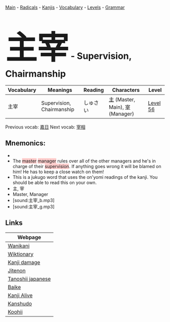 <style> bigfont {font-size: 100px}</style>
[Main](../README.md) -
[Radicals](../radicals.md) -
[Kanjis](../kanjis.md) -
[Vocabulary](../vocabulary.md) -
[Levels](../levels.md) -
[Grammar](../grammar.md)
# <bigfont> 主宰</bigfont> - Supervision, Chairmanship 

| Vocabulary | Meanings | Reading | Characters | Level |
| --- | --- | --- | --- | --- |
| 主宰 | Supervision, Chairmanship | しゅさい |  [主](../kanjis/主.md) (Master, Main), [宰](../kanjis/宰.md) (Manager) | [Level 56](../levels/wk_level56.md) |

Previous vocab: [嘉日](嘉日.md) Next vocab: [宰相](宰相.md) 

## Mnemonics:

* 
* The <span style="background-color:#ffcccb"> master</span> <span style="background-color:#ffcccb"> manager</span> rules over all of the other managers and he's in charge of their <span style="background-color:#ffcccb"> supervision</span>. If anything goes wrong it will be blamed on him! He has to keep a close watch on them!
* This is a jukugo word that uses the on'yomi readings of the kanji. You should be able to read this on your own.
* 主, 宰
* Master, Manager
* [sound:主宰_b.mp3]
* [sound:主宰_g.mp3]


## Links 

| Webpage |
| --- |
| [Wanikani          ](https://www.wanikani.com/kanji/主宰) |
| [Wiktionary        ](https://en.wiktionary.org/wiki/主宰) |
| [Kanji damage      ](http://www.kanjidamage.com/kanji/search?utf8=✓&q=主宰) |
| [Jitenon           ](https://jitenon.com/kanji/主宰) |
| [Tanoshii japanese ](https://www.tanoshiijapanese.com/dictionary/kanji.cfm?k=主宰) |
| [Baike             ](https://baike.baidu.com/item/主宰) |
| [Kanji Alive       ](https://app.kanjialive.com/主宰) |
| [Kanshudo          ](https://www.kanshudo.com/searchmn?q=主宰) |
| [Koohii            ](https://kanji.koohii.com/study/kanji/主宰) |
